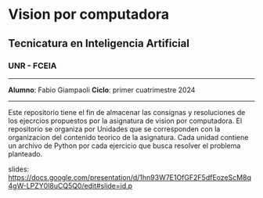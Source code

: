 # Vision por computadora
## Tecnicatura en Inteligencia Artificial
### UNR - FCEIA

---

**Alumno**: Fabio Giampaoli
**Ciclo**: primer cuatrimestre 2024

---

Este repositorio tiene el fin de almacenar las consignas y resoluciones de los ejecrcios propuestos por la asignatura de vision por computadora.
El repositorio se organiza por Unidades que se corresponden con la organizacion del contenido teorico de la asignatura.
Cada unidad contiene un archivo de Python por cada ejercicio que busca resolver el problema planteado.

slides: https://docs.google.com/presentation/d/1hn93W7E1OfGF2F5dfEozeScM8q4gW-LPZY0l8uCQ5Q0/edit#slide=id.p
